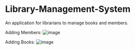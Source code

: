 # Library-Management-System

An application for librarians to manage books and members. 

Adding Members: 
![image](https://github.com/dantheuri17/Library-Management-System/assets/101451951/2ba74880-fcd7-4913-b850-4a448535d9a9)


Adding Books: 
![image](https://github.com/dantheuri17/Library-Management-System/assets/101451951/1b87fc1f-4cba-4cbb-9fcc-1dc93df24983)






